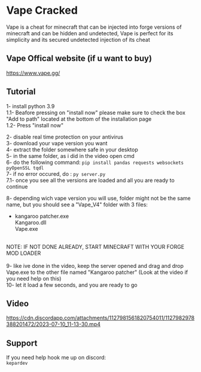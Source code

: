 
# Vape Cracked

Vape is a cheat for minecraft that can be injected into forge versions of minecraft and can be hidden and undetected, Vape is perfect for its simplicity and its secured undetected injection of its cheat

## Vape Offical website (if u want to buy)
https://www.vape.gg/

## Tutorial

1- install python 3.9 </br>
1.1- Beafore pressing on "install now" please make sure to check the box "Add to path" located at the bottom of the installation page</br>
1.2- Press "install now"</br>

2- disable real time protection on your antivirus </br>
3- download your vape version you want</br>
4- extract the folder somewhere safe in your desktop</br>
5- in the same folder, as i did in the video open cmd</br>
6- do the following command: `pip install pandas requests websockets pyOpenSSL tqdl`</br>
7- if no error occured, do : `py server.py`</br>
7.1- once you see all the versions are loaded and all you are ready to continue</br>

8- depending wich vape version you will use, folder might not be the same name, but you should see a "Vape_V4" folder with 3 files:</br>
- kangaroo patcher.exe</br>
Kangaroo.dll</br>
Vape.exe</br>
</br>
NOTE: IF NOT DONE ALREADY, START MINECRAFT WITH YOUR FORGE MOD LOADER</br>
</br>
9- like ive done in the video, keep the server opened and drag and drop Vape.exe to the other file named "Kangaroo patcher" (Look at the video if you need help on this)</br>
10- let it load a few seconds, and you are ready to go</br>

## Video
https://cdn.discordapp.com/attachments/1127981561820754011/1127982978388201472/2023-07-10_11-13-30.mp4

## Support
If you need help hook me up on discord: </br>
`kepardev`
